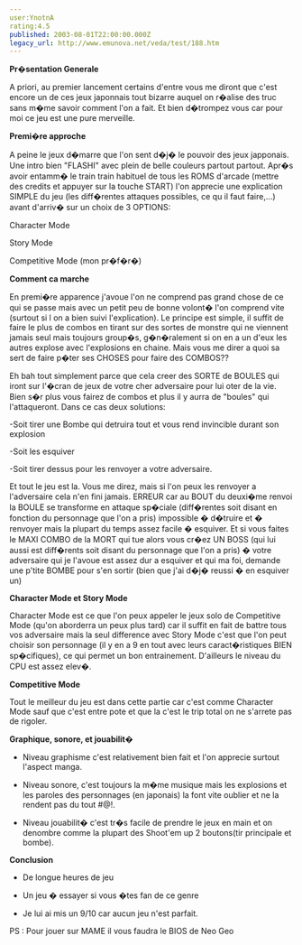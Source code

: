 ```yaml
---
user:YnotnA
rating:4.5
published: 2003-08-01T22:00:00.000Z
legacy_url: http://www.emunova.net/veda/test/188.htm
---
```

**Pr�sentation Generale**  

A priori, au premier lancement certains d'entre vous me diront que c'est encore un de ces jeux japonnais tout bizarre auquel on r�alise des truc sans m�me savoir comment l'on a fait. Et bien d�trompez vous car pour moi ce jeu est une pure merveille.  

  

**Premi�re approche**  

A peine le jeux d�marre que l'on sent d�j� le pouvoir des jeux japponais. Une intro bien "FLASHI" avec plein de belle couleurs partout partout. Apr�s avoir entamm� le train train habituel de tous les ROMS d'arcade (mettre des credits et appuyer sur la touche START) l'on apprecie une explication SIMPLE du jeu (les diff�rentes attaques possibles, ce qu il faut faire,...) avant d'arriv� sur un choix de 3 OPTIONS:  

Character Mode  

Story Mode  

Competitive Mode (mon pr�f�r�)  

  

**Comment ca marche**  

En premi�re apparence j'avoue l'on ne comprend pas grand chose de ce qui se passe mais avec un petit peu de bonne volont� l'on comprend vite (surtout si l on a bien suivi l'explication). Le principe est simple, il suffit de faire le plus de combos en tirant sur des sortes de monstre qui ne viennent jamais seul mais toujours group�s, g�n�ralement si on en a un d'eux les autres explose avec l'explosions en chaine. Mais vous me direr a quoi sa sert de faire p�ter ses CHOSES pour faire des COMBOS??  

Eh bah tout simplement parce que cela creer des SORTE de BOULES qui iront sur l'�cran de jeux de votre cher adversaire pour lui oter de la vie. Bien s�r plus vous fairez de combos et plus il y aurra de "boules" qui l'attaqueront. Dans ce cas deux solutions:  

-Soit tirer une Bombe qui detruira tout et vous rend invincible durant son explosion  

-Soit les esquiver  

-Soit tirer dessus pour les renvoyer a votre adversaire.  

Et tout le jeu est la. Vous me direz, mais si l'on peux les renvoyer a l'adversaire cela n'en fini jamais. ERREUR car au BOUT du deuxi�me renvoi la BOULE se transforme en attaque sp�ciale (diff�rentes soit disant en fonction du personnage que l'on a pris) impossible � d�truire et � renvoyer mais la plupart du temps assez facile � esquiver. Et si vous faites le MAXI COMBO de la MORT qui tue alors vous cr�ez UN BOSS (qui lui aussi est diff�rents soit disant du personnage que l'on a pris) � votre adversaire qui je l'avoue est assez dur a esquiver et qui ma foi, demande une p'tite BOMBE pour s'en sortir (bien que j'ai d�j� reussi � en esquiver un)  

  

**Character Mode et Story Mode**  

Character Mode est ce que l'on peux appeler le jeux solo de Competitive Mode (qu'on aborderra un peux plus tard) car il suffit en fait de battre tous vos adversaire mais la seul difference avec Story Mode c'est que l'on peut choisir son personnage (il y en a 9 en tout avec leurs caract�ristiques BIEN sp�cifiques), ce qui permet un bon entrainement. D'ailleurs le niveau du CPU est assez elev�.  

  

**Competitive Mode**  

Tout le meilleur du jeu est dans cette partie car c'est comme Character Mode sauf que c'est entre pote et que la c'est le trip total on ne s'arrete pas de rigoler.  

  

**Graphique, sonore, et jouabilit�**  

- Niveau graphisme c'est relativement bien fait et l'on apprecie surtout l'aspect manga.  

- Niveau sonore, c'est toujours la m�me musique mais les explosions et les paroles des personnages (en japonais) la font vite oublier et ne la rendent pas du tout \#@!.  

- Niveau jouabilit� c'est tr�s facile de prendre le jeux en main et on denombre comme la plupart des Shoot'em up 2 boutons(tir principale et bombe).  

  

**Conclusion**  

- De longue heures de jeu  

- Un jeu � essayer si vous �tes fan de ce genre  

- Je lui ai mis un 9/10 car aucun jeu n'est parfait.  

  

PS : Pour jouer sur MAME il vous faudra le BIOS de Neo Geo